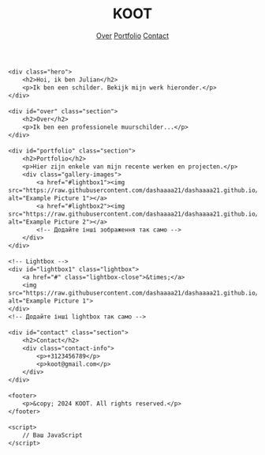 <!DOCTYPE html>
<html lang="en">
<head>
    <meta charset="UTF-8">
    <meta name="viewport" content="width=device-width, initial-scale=1.0">
    <title>Mijn Portfolio</title>
    <style>
        /* Ваші стилі */
    </style>
</head>
<body>
    <header>
        <h1>KOOT</h1>
        <nav>
            <a href="#over">Over</a>
            <a href="#portfolio">Portfolio</a>
            <a href="#contact">Contact</a>
        </nav>
    </header>
    
    <div class="hero">
        <h2>Hoi, ik ben Julian</h2>
        <p>Ik ben een schilder. Bekijk mijn werk hieronder.</p>
    </div>

    <div id="over" class="section">
        <h2>Over</h2>
        <p>Ik ben een professionele muurschilder...</p>
    </div>

    <div id="portfolio" class="section">
        <h2>Portfolio</h2>
        <p>Hier zijn enkele van mijn recente werken en projecten.</p>
        <div class="gallery-images">
            <a href="#lightbox1"><img src="https://raw.githubusercontent.com/dashaaaa21/dashaaaa21.github.io/main/images/1.jpg" alt="Example Picture 1"></a>
            <a href="#lightbox2"><img src="https://raw.githubusercontent.com/dashaaaa21/dashaaaa21.github.io/main/images/2.jpg" alt="Example Picture 2"></a>
            <!-- Додайте інші зображення так само -->
        </div>
    </div>

    <!-- Lightbox -->
    <div id="lightbox1" class="lightbox">
        <a href="#" class="lightbox-close">&times;</a>
        <img src="https://raw.githubusercontent.com/dashaaaa21/dashaaaa21.github.io/main/images/1.jpg" alt="Example Picture 1">
    </div>
    <!-- Додайте інші lightbox так само -->

    <div id="contact" class="section">
        <h2>Contact</h2>
        <div class="contact-info">
            <p>+3123456789</p>
            <p>koot@gmail.com</p>
        </div>
    </div>

    <footer>
        <p>&copy; 2024 KOOT. All rights reserved.</p>
    </footer>

    <script>
        // Ваш JavaScript
    </script>
</body>
</html>
